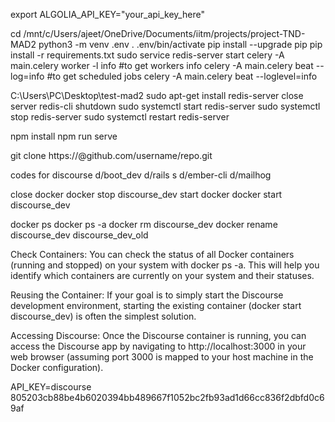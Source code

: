 export ALGOLIA_API_KEY="your_api_key_here"

cd /mnt/c/Users/ajeet/OneDrive/Documents/iitm/projects/project-TND-MAD2
python3 -m venv .env
. .env/bin/activate
pip install --upgrade pip
pip install -r requirements.txt
sudo service redis-server start
celery -A main.celery worker -l info   #to get workers info
celery -A main.celery beat --log=info  #to get scheduled jobs
celery -A main.celery beat --loglevel=info

C:\Users\PC\Desktop\test-mad2
sudo apt-get install redis-server
close server
redis-cli shutdown
sudo systemctl start redis-server
sudo systemctl stop redis-server
sudo systemctl restart redis-server

npm install
npm run serve


git clone https://<PAT>@github.com/username/repo.git


codes for discourse
d/boot_dev
d/rails s
d/ember-cli
d/mailhog

close docker
docker stop discourse_dev
start docker
docker start discourse_dev

docker ps
docker ps -a
docker rm discourse_dev
docker rename discourse_dev discourse_dev_old


Check Containers: You can check the status of all Docker containers (running and stopped) on your system with docker ps -a. This will help you identify which containers are currently on your system and their statuses.

Reusing the Container: If your goal is to simply start the Discourse development environment, starting the existing container (docker start discourse_dev) is often the simplest solution.

Accessing Discourse: Once the Discourse container is running, you can access the Discourse app by navigating to http://localhost:3000 in your web browser (assuming port 3000 is mapped to your host machine in the Docker configuration).

API_KEY=discourse
805203cb88be4b6020394bb489667f1052bc2fb93ad1d66cc836f2dbfd0c69af